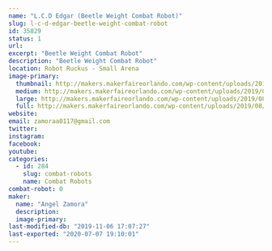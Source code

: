```yaml
---
name: "L.C.D Edgar (Beetle Weight Combat Robot)"
slug: l-c-d-edgar-beetle-weight-combat-robot
id: 35829
status: 1
url: 
excerpt: "Beetle Weight Combat Robot"
description: "Beetle Weight Combat Robot"
location: Robot Ruckus - Small Arena
image-primary:
  thumbnail: http://makers.makerfaireorlando.com/wp-content/uploads/2019/08/Capture-1-150x150.jpg
  medium: http://makers.makerfaireorlando.com/wp-content/uploads/2019/08/Capture-1-300x202.jpg
  large: http://makers.makerfaireorlando.com/wp-content/uploads/2019/08/Capture-1.jpg
  full: http://makers.makerfaireorlando.com/wp-content/uploads/2019/08/Capture-1.jpg
website: 
email: zamoraa0117@gmail.com
twitter: 
instagram: 
facebook: 
youtube: 
categories:
  - id: 284
    slug: combat-robots
    name: Combat Robots
combat-robot: 0
maker:
  name: "Angel Zamora"
  description:
  image-primary: 
last-modified-db: "2019-11-06 17:07:27"
last-exported: "2020-07-07 19:10:01"
---
```

